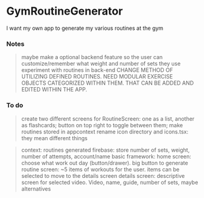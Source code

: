# GymRoutineGenerator

I want my own app to generate my various routines at the gym

### Notes

> maybe make a optional backend feature so the user can customize/remember what weight and number of sets they use
> experiment with routines in back-end
> CHANGE METHOD OF UTILIZING DEFINED ROUTINES. NEED MODULAR EXERCISE OBJECTS CATEGORIZED WITHIN THEM. THAT CAN BE ADDED AND EDITED WITHIN THE APP.

### To do

> create two different screens for RoutineScreen: one as a list, another as flashcards; button on top right to toggle between them; make routines stored in appcontext
> rename icon directory and icons.tsx: they mean different things

> context: routines generated
> firebase: store number of sets, weight, number of attempts, account/name
> basic framework:
> home screen: choose what work out day (button/drawer). big button to generate
> routine screen: ~5 items of workouts for the user. items can be selected to move to the details screen
> details screen: descriptive screen for selected video. Video, name, guide, number of sets, maybe alternatives
